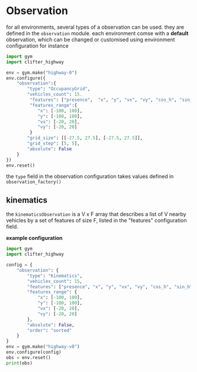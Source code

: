 # Observation

for all environments, several types of a observation can be used. they are defined in the ``observation`` module. each environment comse with a __default__ observation, which can be changed or customised using environment configuration for instance

```python
import gym
import clifter_highway

env = gym.make("highway-0")
env.configure({
    "observation":{
        "type": "OccupancyGrid",
        "vehicles_count": 15.
         "features": ["presence",  "x", "y", "vx", "vy", "cos_h", "sin_h"],
         "features_range":{
            "x": [-100, 100],
            "y": [-100, 100],
            "vx": [-20, 20],
            "vy": [-20, 20]
         }
        "grid_size": [[-27.5, 27.5], [-27.5, 27.5]],
        "grid_step": [5, 5],
        "absolute": False
    }
})
env.reset()
```
the ``type`` field in the observation configuration takes values defined in ``observation_factory()``

## kinematics

the ``kinematicsObservation`` is a V x F array that describes a list of V nearby vehicles by a set of features of size F, listed in the "features" configuration field.

**example configuration**
```python
import gym
import clifter_highway

config = {
    "observation": {
        "type": "Kinematics",
        "vehicles_count": 15,
        "features": ["presence", "x", "y", "vx", "vy", "cos_h", "sin_h"],
        "features_range": {
            "x": [-100, 100],
            "y": [-100, 100],
            "vx": [-20, 20],
            "vy": [-20, 20]
        },
        "absolute": False,
        "order": "sorted"
    }
}
env = gym.make("highway-v0")
env.configure(config)
obs = env.reset()
print(obs)
```


